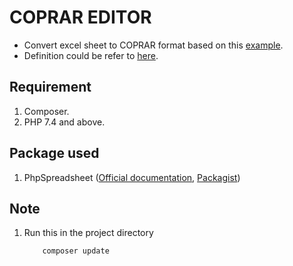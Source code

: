 # COPRAR EDITOR

* Convert excel sheet to COPRAR format based on this [example](https://westports.github.io/ETP/).
* Definition could be refer to [here](https://www.stylusstudio.com/edifact/D00B/COPRAR.htm).

## Requirement
1. Composer.
2. PHP 7.4 and above.
## Package used
1.  PhpSpreadsheet ([Official documentation](https://phpspreadsheet.readthedocs.io/en/latest/), [Packagist](https://packagist.org/packages/phpoffice/phpspreadsheet))

## Note
1. Run this in the project directory
    ``` 
        composer update 
    ```